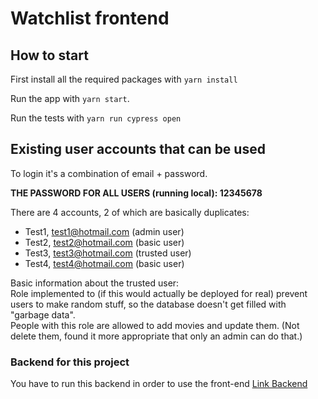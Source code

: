 # Watchlist frontend

## How to start
First install all the required packages with `yarn install`

Run the app with `yarn start`.

Run the tests with `yarn run cypress open`

## Existing user accounts that can be used
To login it's a combination of email + password.

**THE PASSWORD FOR ALL USERS (running local): 12345678**

There are 4 accounts, 2 of which are basically duplicates:
  - Test1, test1@hotmail.com (admin user)
  - Test2, test2@hotmail.com (basic user)
  - Test3, test3@hotmail.com (trusted user)
  - Test4, test4@hotmail.com (basic user)

Basic information about the trusted user:  
Role implemented to (if this would actually be deployed for real) prevent users to make random stuff, so the database doesn't get filled with "garbage data".  
People with this role are allowed to add movies and update them. (Not delete them, found it more appropriate that only an admin can do that.)

### Backend for this project
You have to run this backend in order to use the front-end
[Link Backend](https://github.com/Bobobaal/Backend-project)
